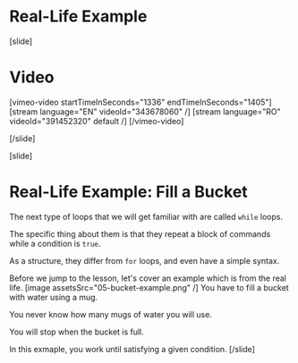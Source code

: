 # Real-Life Example

[slide]
# Video

[vimeo-video startTimeInSeconds="1336" endTimeInSeconds="1405"]
[stream language="EN" videoId="343678060"  /]
[stream language="RO" videoId="391452320" default /]
[/vimeo-video]

[/slide]

[slide]
# Real-Life Example: Fill a Bucket
The next type of loops that we will get familiar with are called `while` loops. 

The specific thing about them is that they repeat a block of commands while a condition is `true`. 

As a structure, they differ from `for` loops, and even have a simple syntax.

Before we jump to the lesson, let's cover an example which is from the real life.
[image assetsSrc="05-bucket-example.png" /]
You have to fill a bucket with water using a mug.

You never know how many mugs of water you will use.

You will stop when the bucket is full.

In this exmaple, you work until satisfying a given condition.
[/slide]